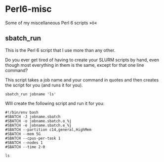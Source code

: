 # Perl6-misc
Some of my miscellaneous Perl 6 scripts »ö« 

## sbatch_run 

This is the Perl 6 script that I use more than any other.

Do you ever get tired of having to create your SLURM scripts by hand, even though most everything in them is the same, except for that one line command?

This script takes a job name and your command in quotes and then creates the script for you (and runs it for you).

    sbatch_run jobname 'ls'

WIll create the following script and run it for you:

    #!/bin/env bash
    #SBATCH -J jobname.sbatch
    #SBATCH -o jobname.sbatch.o_%j
    #SBATCH -e jobname.sbatch.e_%j
    #SBATCH --partition c14,general,HighMem
    #SBATCH --mem 5G
    #SBATCH --cpus-per-task 1
    #SBATCH --nodes 1
    #SBATCH --time 2-0

    ls
